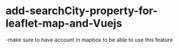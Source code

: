 # add-searchCity-property-for-leaflet-map-and-Vuejs
-make sure to have account in mapbox to be able to use this feature

